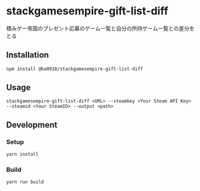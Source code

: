 # stackgamesempire-gift-list-diff
積みゲー帝国のプレゼント応募のゲーム一覧と自分の所持ゲーム一覧との差分をとる

## Installation
```bash
npm install @ba0918/stackgamesempire-gift-list-diff
```

## Usage
```
stackgamesempire-gift-list-diff <URL> --steamkey <Your Steam API Key> --steamid <Your SteamID> --output <path>
```

## Development
### Setup
```bash
yarn install
```

### Build
```bash
yarn run build
```